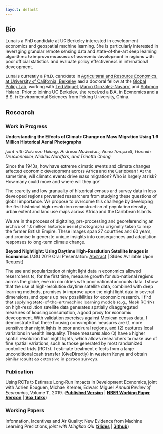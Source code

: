 ```yaml
---
layout: default
---
```


## Bio

Luna is a PhD candidate at UC Berkeley interested in development economics and geospatial machine learning. She is particularly interested in leveraging granular remote sensing data and state-of-the-art deep learning algorithms to improve measures of economic development in regions with poor official statistics, and evaluate policy effectiveness in international development.

Luna is currently a Ph.D. candidate in [Agricultural and Resource Economics, at University of California, Berkeley](https://are.berkeley.edu) and a doctoral fellow at the [Global Policy Lab](http://www.globalpolicy.science/new-cover-page), working with [Ted Miguel](http://emiguel.econ.berkeley.edu/), [Marco Gonzalez-Navarro](https://are.berkeley.edu/users/marco-gonzalez-navarro) and [Solomon Hsiang](http://www.globalpolicy.science/solomon-hsiang). Prior to joining UC Berkeley, she received a B.A. in Economics and a B.S. in Environmental Sciences from Peking University, China.

## Research

### Work in Progress

__Understanding the Effects of Climate Change on Mass Migration Using 1.6 Million Historical Aerial Photographs__

_joint with Solomon Hsiang, Andreas Madestam, Anna Tompsett, Hannah Druckenmiller, Nicklas Nordfors, and Trinetta Chong_

Since the 1940s, how have extreme climatic events and climate changes affected economic development across Africa and the Caribbean? At the same time, will climatic events drive mass migration? Who is largely at risk? How many could move and where will they go?

The scarcity and low granuality of historical census and survey data in less developed regions prevented researchers from studying these questions of global importance. We propose to overcome this challenge by developing the first historical high-resolution reconstruction of population density, urban extent and land use maps across Africa and the Caribbean Islands.

We are in the process of digitizing, pre-processing and georeferencing an archive of 1.6 million historical aerial photographs originally taken to map the former British Empire. These images span 27 countries and 60 years, and promise to generate unique insights into consequences and adaptation responses to long-term climate change.

__Beyond Nightlight: Using Daytime High-Resolution Satellite Images in Economics__ (AGU 2019 Oral Presentation: [Abstract](https://agu.confex.com/agu/fm19/meetingapp.cgi/Paper/507850) | Slides Available Upon Request)

The use and popularization of night light data in economics allowed researchers to, for the first time, measure growth for sub-national regions across the globe, even in countries with poor national accounts data. I show that the use of high-resolution daytime satellite data, combined with deep learning methods, promises to improve upon the night light data in several dimensions, and opens up new possibilities for economic research. I find that applying state-of-the-art machine learning models (e.g., Mask RCNN) on high-resolution satellite data generates spatially disaggregated measures of housing consumption, a good proxy for economic development. With validation exercises against Mexican census data, I demonstrate that these housing consumption measures are (1) more sensitive than night lights in poor and rural regions, and (2) captures local variations in wealth inequality. These measures also (3) have a higher spatial resolution than night lights, which allows researchers to make use of fine spatial variations, such as those generated by most randomized controlled trials (RCTs). I estimate treatment effects from a large unconditional cash transfer (GiveDirectly) in western Kenya and obtain similar results as extensive in-person surveys.

### Publication

Using RCTs to Estimate Long-Run Impacts in Development Economics, joint with Adrien Bouguen, Michael Kremer, Edward Miguel. _Annual Review of Economics_, Volume 11, 2019. ([__Published Version__](https://www.annualreviews.org/doi/full/10.1146/annurev-economics-080218-030333) &#124; [__NBER Working Paper Version__](https://www.nber.org/papers/w25356) &#124; [__Vox Talks__](https://voxeu.org/vox-talks/rcts-long-run))

### Working Papers

Information, Incentives and Air Quality: New Evidence from Machine Learning Predictions, _joint with Minghao Qiu_ ([__Slides__](https://github.com/luna983/air-quality-machine-learning/blob/master/docs/slides.pdf) &#124; [__Github__](https://github.com/luna983/air-quality-machine-learning))
